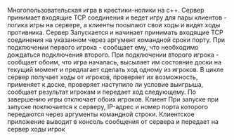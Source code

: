 Многопользовательская игра в крестики-нолики на c++.
Сервер принимает входящие TCP соединения и ведет игру для пары клиентов - логика игры на сервере, а клиенты посылают свои ходы и видят ходы противника.
Сервер 
Запускается и начинает принимать входящие TCP соединения на указанном через аргумент командной сроки порту.
При подключении первого игрока - сообщает ему, что необходимо дождаться подключения второго.
При подключении второго игрока - сообщает обоим, что игра началась, высылает им состояние доски на текущий момент и предлагает сделать ход одному из игроков.
В цикле сервер получает ходы от игроков, проверяет их возможность, применяет к доске, проверяет наступило ли условие выигрыша, сообщает результат игрокам и передает ход следующему.
По завершению игры отключает обоих игроков.
Клиент
При запуске при запуске поключается к серверу, IP-адрес и номер порта которого передаются через аргументы командной строки. Клиентское приложение выводит в консоль сообщения от сервера и передает на сервер ходы игрок